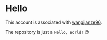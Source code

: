 # Hello

This account is associated with [wangjianze96](https://github.com/wangjianze96/).

The repository is just a `Hello, World!` :wink:
